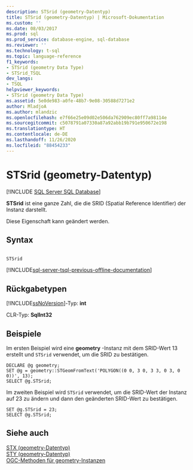 ```yaml
---
description: STSrid (geometry-Datentyp)
title: STSrid (geometry-Datentyp) | Microsoft-Dokumentation
ms.custom: ''
ms.date: 08/03/2017
ms.prod: sql
ms.prod_service: database-engine, sql-database
ms.reviewer: ''
ms.technology: t-sql
ms.topic: language-reference
f1_keywords:
- STSrid (geometry Data Type)
- STSrid_TSQL
dev_langs:
- TSQL
helpviewer_keywords:
- STSrid (geometry Data Type)
ms.assetid: 5e0de983-a0fe-48b7-9e08-30588d7271e2
author: MladjoA
ms.author: mlandzic
ms.openlocfilehash: e7f66e25e09d02e506da762909ec80ff7a98114e
ms.sourcegitcommit: c5078791a07330a87a92abb19b791e950672e198
ms.translationtype: HT
ms.contentlocale: de-DE
ms.lasthandoff: 11/26/2020
ms.locfileid: "88454233"
---
```

# <a name="stsrid-geometry-data-type"></a>STSrid (geometry-Datentyp)
[!INCLUDE [SQL Server SQL Database](../../includes/applies-to-version/sql-asdb.md)]

  **STSrid** ist eine ganze Zahl, die die SRID (Spatial Reference Identifier) der Instanz darstellt.  
  
Diese Eigenschaft kann geändert werden.
  
## <a name="syntax"></a>Syntax  
  
```  
  
STSrid  
```  
  
[!INCLUDE[sql-server-tsql-previous-offline-documentation](../../includes/sql-server-tsql-previous-offline-documentation.md)]

## <a name="return-types"></a>Rückgabetypen
 [!INCLUDE[ssNoVersion](../../includes/ssnoversion-md.md)]-Typ: **int**  
  
 CLR-Typ: **SqlInt32**  
  
## <a name="examples"></a>Beispiele  
 Im ersten Beispiel wird eine **geometry** -Instanz mit dem SRID-Wert 13 erstellt und `STSrid` verwendet, um die SRID zu bestätigen.  
  
```  
DECLARE @g geometry;  
SET @g = geometry::STGeomFromText('POLYGON((0 0, 3 0, 3 3, 0 3, 0 0))', 13);  
SELECT @g.STSrid;  
```  
  
 Im zweiten Beispiel wird `STSrid` verwendet, um die SRID-Wert der Instanz auf 23 zu ändern und dann den geänderten SRID-Wert zu bestätigen.  
  
```  
SET @g.STSrid = 23;  
SELECT @g.STSrid;  
```  
  
## <a name="see-also"></a>Siehe auch  
 [STX &#40;geometry-Datentyp&#41;](../../t-sql/spatial-geometry/stx-geometry-data-type.md)   
 [STY &#40;geometry-Datentyp&#41;](../../t-sql/spatial-geometry/sty-geometry-data-type.md)   
 [OGC-Methoden für geometry-Instanzen](../../t-sql/spatial-geometry/ogc-methods-on-geometry-instances.md)  
  
  


